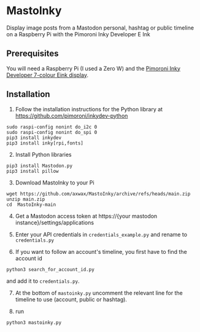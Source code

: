 # MastoInky
Display image posts from a Mastodon personal, hashtag or public timeline on a Raspberry Pi with the Pimoroni Inky Developer E Ink

## Prerequisites
You will need a Raspberry Pi (I used a Zero W) and the [Pimoroni Inky Developer 7-colour Eink display](https://shop.pimoroni.com/products/inky-dev).

## Installation
1. Follow the installation instructions for the Python library at https://github.com/pimoroni/inkydev-python
```
sudo raspi-config nonint do_i2c 0
sudo raspi-config nonint do_spi 0
pip3 install inkydev
pip3 install inky[rpi,fonts]
```
2. Install Python libraries
```
pip3 install Mastodon.py
pip3 install pillow
```
3. Download MastoInky to your Pi
```
wget https://github.com/axwax/MastoInky/archive/refs/heads/main.zip
unzip main.zip
cd  MastoInky-main
```
4. Get a Mastodon access token at https://{your mastodon instance}/settings/applications

5. Enter your API credentials in `credentials_example.py` and rename to `credentials.py`

6. If you want to follow an account's timeline, you first have to find the account id
```
python3 search_for_account_id.py
```
and add it to `credentials.py`.

7. At the bottom of `mastoinky.py` uncomment the relevant line for the timeline to use (account, public or hashtag).

8. run
```
python3 mastoinky.py
```
